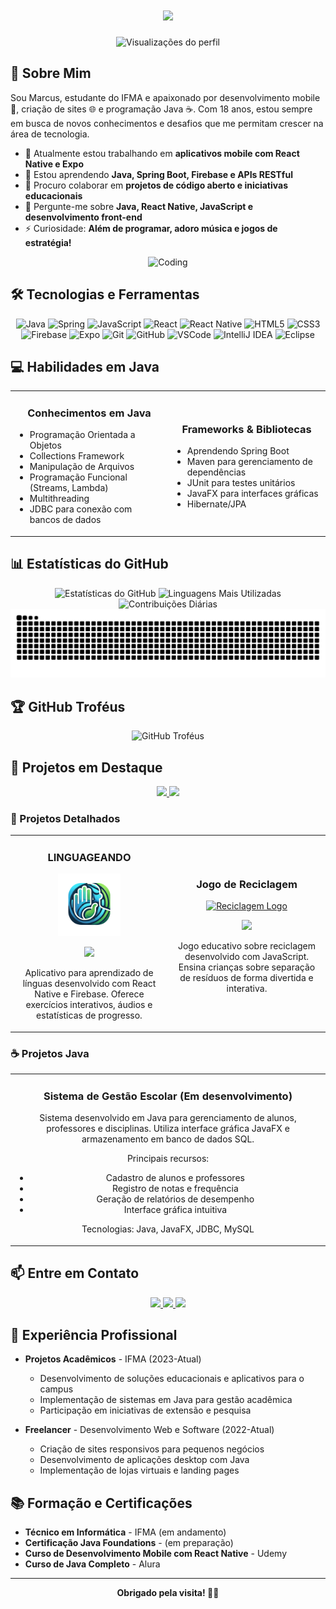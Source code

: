 <h1 align="center">
<img src="https://readme-typing-svg.herokuapp.com/?font=Righteous&size=35&center=true&vCenter=true&width=500&height=70&duration=4000&lines=Olá!+👋;Me+chamo+Marcus!;Desenvolvedor+Mobile,+Web+e+Java" />
</h1>

<div align="center">
  <img src="https://komarev.com/ghpvc/?username=MarcusStudios&color=blueviolet&style=flat-square&label=Visualizações+do+Perfil" alt="Visualizações do perfil"/>
</div>

## 💫 Sobre Mim

Sou Marcus, estudante do IFMA e apaixonado por desenvolvimento mobile 📱, criação de sites 🌐 e programação Java ☕. Com 18 anos, estou sempre em busca de novos conhecimentos e desafios que me permitam crescer na área de tecnologia.

- 🔭 Atualmente estou trabalhando em **aplicativos mobile com React Native e Expo**
- 🌱 Estou aprendendo **Java, Spring Boot, Firebase e APIs RESTful**
- 👯 Procuro colaborar em **projetos de código aberto e iniciativas educacionais**
- 💬 Pergunte-me sobre **Java, React Native, JavaScript e desenvolvimento front-end**
- ⚡ Curiosidade: **Além de programar, adoro música e jogos de estratégia!**

<div align="center">
  <img src="https://media.giphy.com/media/qgQUggAC3Pfv687qPC/giphy.gif" width="350px" alt="Coding">
</div>

## 🛠️ Tecnologias e Ferramentas

<div align="center">
  
  ![Java](https://img.shields.io/badge/java-%23ED8B00.svg?style=for-the-badge&logo=openjdk&logoColor=white)
  ![Spring](https://img.shields.io/badge/spring-%236DB33F.svg?style=for-the-badge&logo=spring&logoColor=white)
  ![JavaScript](https://img.shields.io/badge/javascript-%23323330.svg?style=for-the-badge&logo=javascript&logoColor=%23F7DF1E)
  ![React](https://img.shields.io/badge/react-%2320232a.svg?style=for-the-badge&logo=react&logoColor=%2361DAFB)
  ![React Native](https://img.shields.io/badge/react_native-%2320232a.svg?style=for-the-badge&logo=react&logoColor=%2361DAFB)
  ![HTML5](https://img.shields.io/badge/html5-%23E34F26.svg?style=for-the-badge&logo=html5&logoColor=white)
  ![CSS3](https://img.shields.io/badge/css3-%231572B6.svg?style=for-the-badge&logo=css3&logoColor=white)
  ![Firebase](https://img.shields.io/badge/firebase-%23039BE5.svg?style=for-the-badge&logo=firebase)
  ![Expo](https://img.shields.io/badge/expo-1C1E24?style=for-the-badge&logo=expo&logoColor=#D04A37)
  ![Git](https://img.shields.io/badge/git-%23F05033.svg?style=for-the-badge&logo=git&logoColor=white)
  ![GitHub](https://img.shields.io/badge/github-%23121011.svg?style=for-the-badge&logo=github&logoColor=white)
  ![VSCode](https://img.shields.io/badge/Visual%20Studio%20Code-0078d7.svg?style=for-the-badge&logo=visual-studio-code&logoColor=white)
  ![IntelliJ IDEA](https://img.shields.io/badge/IntelliJIDEA-000000.svg?style=for-the-badge&logo=intellij-idea&logoColor=white)
  ![Eclipse](https://img.shields.io/badge/Eclipse-FE7A16.svg?style=for-the-badge&logo=Eclipse&logoColor=white)
  
</div>

## 💻 Habilidades em Java

<div align="center">
  <table>
    <tr>
      <td width="50%">
        <h3 align="center">Conhecimentos em Java</h3>
        <ul>
          <li>Programação Orientada a Objetos</li>
          <li>Collections Framework</li>
          <li>Manipulação de Arquivos</li>
          <li>Programação Funcional (Streams, Lambda)</li>
          <li>Multithreading</li>
          <li>JDBC para conexão com bancos de dados</li>
        </ul>
      </td>
      <td width="50%">
        <h3 align="center">Frameworks & Bibliotecas</h3>
        <ul>
          <li>Aprendendo Spring Boot</li>
          <li>Maven para gerenciamento de dependências</li>
          <li>JUnit para testes unitários</li>
          <li>JavaFX para interfaces gráficas</li>
          <li>Hibernate/JPA</li>
        </ul>
      </td>
    </tr>
  </table>
</div>

## 📊 Estatísticas do GitHub

<div align="center">
  <img src="https://github-readme-stats.vercel.app/api?username=MarcusStudios&show_icons=true&theme=tokyonight&hide_border=true" height="170px" alt="Estatísticas do GitHub"/>
  <img src="https://github-readme-stats.vercel.app/api/top-langs/?username=MarcusStudios&layout=compact&theme=tokyonight&hide_border=true" height="170px" alt="Linguagens Mais Utilizadas"/>
</div>

<div align="center">
  <img src="https://github-readme-streak-stats.herokuapp.com/?user=MarcusStudios&theme=tokyonight&hide_border=true" alt="Contribuições Diárias"/>
</div>

<picture>
  <source media="(prefers-color-scheme: dark)" srcset="https://github.com/Arawns1/Arawns1/blob/output/dark.svg">
  <source media="(prefers-color-scheme: light)" srcset="https://github.com/Arawns1/Arawns1/blob/output/light.svg">
  <img alt="Gráfico de contribuições em formato de cobra" src="https://github.com/Arawns1/Arawns1/blob/output/dark.svg">
</picture>

## 🏆 GitHub Troféus

<div align="center">
  <img src="https://github-profile-trophy.vercel.app/?username=MarcusStudios&theme=tokyonight&no-frame=true&column=7&margin-w=15&margin-h=15" alt="GitHub Troféus"/>
</div>

## 📌 Projetos em Destaque

<div align="center">
  
  <a href="https://github.com/MarcusStudios/linguageando">
    <img src="https://github-readme-stats.vercel.app/api/pin/?username=MarcusStudios&repo=linguageando&theme=tokyonight&hide_border=true" />
  </a>
  <a href="https://github.com/MarcusStudios/reciclagem-jogo">
    <img src="https://github-readme-stats.vercel.app/api/pin/?username=MarcusStudios&repo=reciclagem-jogo&theme=tokyonight&hide_border=true" />
  </a>
  
</div>

### 📱 Projetos Detalhados

<table>
  <tr>
    <td width="50%">
      <h3 align="center">LINGUAGEANDO</h3>
      <div align="center">
        <a href="https://github.com/MarcusStudios/linguageando">
          <img src="https://github.com/MarcusStudios/Linguageando/blob/main/src/assets/logo.png?raw=true" width="100" height="100" alt="LINGUAGEANDO Logo"/>
        </a>
        <p>
          <a href="https://github.com/MarcusStudios/linguageando" target="_blank">
            <img src="https://img.shields.io/badge/CÓDIGO-ff9?style=for-the-badge&logo=github&logoColor=black"/>
          </a>
        </p>
        <p>Aplicativo para aprendizado de línguas desenvolvido com React Native e Firebase. Oferece exercícios interativos, áudios e estatísticas de progresso.</p>
      </div>
    </td>
    <td width="50%">
      <h3 align="center">Jogo de Reciclagem</h3>
      <div align="center">
        <a href="https://github.com/MarcusStudios/reciclagem-jogo">
          <img src="https://thumbs.dreamstime.com/b/ecology-logo-environmental-label-green-leaves-tree-drop-water-37248254.jpg" width="100" height="100" alt="Reciclagem Logo"/>
        </a>
        <p>
          <a href="https://github.com/MarcusStudios/reciclagem-jogo" target="_blank">
            <img src="https://img.shields.io/badge/CÓDIGO-ff9?style=for-the-badge&logo=github&logoColor=black"/>
          </a>
        </p>
        <p>Jogo educativo sobre reciclagem desenvolvido com JavaScript. Ensina crianças sobre separação de resíduos de forma divertida e interativa.</p>
      </div>
    </td>
  </tr>
</table>

### ☕ Projetos Java

<table>
  <tr>
    <td width="100%">
      <h3 align="center">Sistema de Gestão Escolar (Em desenvolvimento)</h3>
      <div align="center">
        <p>Sistema desenvolvido em Java para gerenciamento de alunos, professores e disciplinas. Utiliza interface gráfica JavaFX e armazenamento em banco de dados SQL.</p>
        <p>Principais recursos:</p>
        <ul>
          <li>Cadastro de alunos e professores</li>
          <li>Registro de notas e frequência</li>
          <li>Geração de relatórios de desempenho</li>
          <li>Interface gráfica intuitiva</li>
        </ul>
        <p>Tecnologias: Java, JavaFX, JDBC, MySQL</p>
      </div>
    </td>
  </tr>
</table>

## 📫 Entre em Contato

<div align="center">
  
  <a href="mailto:marcuseduardo846@gmail.com">
    <img src="https://img.shields.io/badge/Gmail-D14836?style=for-the-badge&logo=gmail&logoColor=white" target="_blank" />
  </a>
  <a href="https://www.linkedin.com/in/marcusstudios" target="_blank">
    <img src="https://img.shields.io/badge/LinkedIn-0077B5?style=for-the-badge&logo=linkedin&logoColor=white" target="_blank" />
  </a>
  <a href="https://instagram.com/marcus.studios" target="_blank">
    <img src="https://img.shields.io/badge/Instagram-E4405F?style=for-the-badge&logo=instagram&logoColor=white" target="_blank" />
  </a>
  
</div>

## 💼 Experiência Profissional

- **Projetos Acadêmicos** - IFMA (2023-Atual)
  - Desenvolvimento de soluções educacionais e aplicativos para o campus
  - Implementação de sistemas em Java para gestão acadêmica
  - Participação em iniciativas de extensão e pesquisa

- **Freelancer** - Desenvolvimento Web e Software (2022-Atual)
  - Criação de sites responsivos para pequenos negócios
  - Desenvolvimento de aplicações desktop com Java
  - Implementação de lojas virtuais e landing pages

## 📚 Formação e Certificações

- **Técnico em Informática** - IFMA (em andamento)
- **Certificação Java Foundations** - (em preparação)
- **Curso de Desenvolvimento Mobile com React Native** - Udemy
- **Curso de Java Completo** - Alura

---

<div align="center">
  <b>Obrigado pela visita! 👨‍💻</b>
</div>
